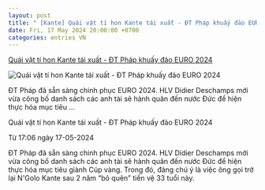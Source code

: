 ```yaml
---
layout: post
title: " [Kante] Quái vật tí hon Kante tái xuất - ĐT Pháp khuấy đảo EURO 2024"
date: Fri, 17 May 2024 20:00:00 +0700
categories: entries VN
---
```

[Quái vật tí hon Kante tái xuất - ĐT Pháp khuấy đảo EURO 2024](https://bongdaplus.vn/video/quai-vat-ti-hon-kante-tai-xuat-dt-phap-khuay-dao-euro-2024-789032405.html)

![Quái vật tí hon Kante tái xuất - ĐT Pháp khuấy đảo EURO 2024](https://cdn.bongdaplus.vn/Assets/Media/2024/05/17/17/kante-du-euro2024.jpg)

ĐT Pháp đã sẵn sàng chinh phục EURO 2024. HLV Didier Deschamps mới vừa công bố danh sách các anh tài sẽ hành quân đến nước Đức để hiện thực hóa mục tiêu ...

Quái vật tí hon Kante tái xuất - ĐT Pháp khuấy đảo EURO 2024

Từ 17:06 ngày 17-05-2024

ĐT Pháp đã sẵn sàng chinh phục EURO 2024. HLV Didier Deschamps mới vừa công bố danh sách các anh tài sẽ hành quân đến nước Đức để hiện thực hóa mục tiêu giành Cúp vàng. Trong đó, đáng chú ý là việc ông gọi trở lại N'Golo Kante sau 2 năm “bỏ quên” tiền vệ 33 tuổi này.

